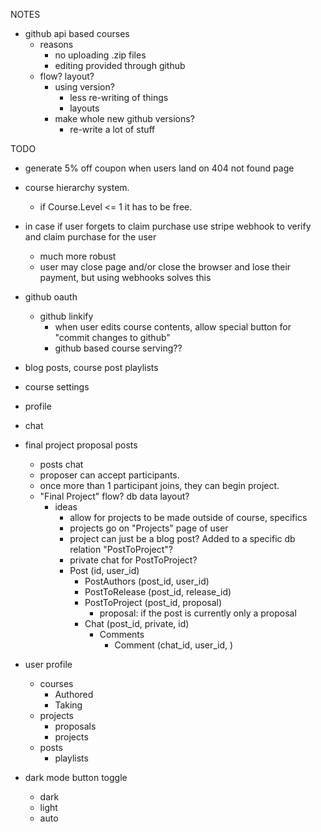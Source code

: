 NOTES
- github api based courses
	- reasons
		- no uploading .zip files
		- editing provided through github
	- flow? layout?
		- using version?
			- less re-writing of things
			- layouts
		- make whole new github versions?
			- re-write a lot of stuff



TODO
- generate 5% off coupon when users land on 404 not found page
- course hierarchy system.
	- if Course.Level <= 1 it has to be free.
- in case if user forgets to claim purchase use stripe webhook to verify and claim purchase for the user
	- much more robust
	- user may close page and/or close the browser and lose their payment, but using webhooks solves this
- github oauth
	- github linkify
		- when user edits course contents, allow special button for "commit changes to github"
		- github based course serving??
- blog posts, course post playlists
- course settings
- profile
- chat
- final project proposal posts
	- posts chat
	- proposer can accept participants.
	- once more than 1 participant joins, they can begin project. 
	- "Final Project" flow? db data layout?
		- ideas
			- allow for projects to be made outside of course, specifics
			- projects go on "Projects" page of user
			- project can just be a blog post? Added to a specific db relation "PostToProject"?
			- private chat for PostToProject?
			- Post (id, user_id)
				- PostAuthors (post_id, user_id)
				- PostToRelease (post_id, release_id)
				- PostToProject (post_id, proposal)
					- proposal: if the post is currently only a proposal
				- Chat (post_id, private, id)
					- Comments
						- Comment (chat_id, user_id, )
- user profile
	- courses
		- Authored
		- Taking
	- projects
		- proposals
		- projects
	- posts
		- playlists

- dark mode button toggle
	- dark
	- light
	- auto